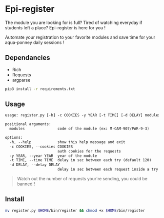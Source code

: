 # Epi-register

The module you are looking for is full? Tired of watching everyday if students left a place? Epi-register is here for you !

Automate your registration to your favorite modules and save time for your aqua-ponney daily sessions !

## Dependancies
- Rich
- Requests
- argparse

```bash
pip3 install -r requirements.txt
```

## Usage

```txt
usage: register.py [-h] -c COOKIES -y YEAR [-t TIME] [-d DELAY] modules [modules ...]

positional arguments:
  modules               code of the module (ex: M-GAM-907/PAR-9-3)

options:
  -h, --help            show this help message and exit
  -c COOKIES, --cookies COOKIES
                        auth cookies for the requests
  -y YEAR, --year YEAR  year of the module
  -t TIME, --time TIME  delay in sec between each try (default 120)
  -d DELAY, --delay DELAY
                        delay in sec between each request inside a try (default 0.5)
```

> Watch out the number of requests your're sending, you could be banned !

## Install

```bash
mv register.py $HOME/bin/register && chmod +x $HOME/bin/register
```
